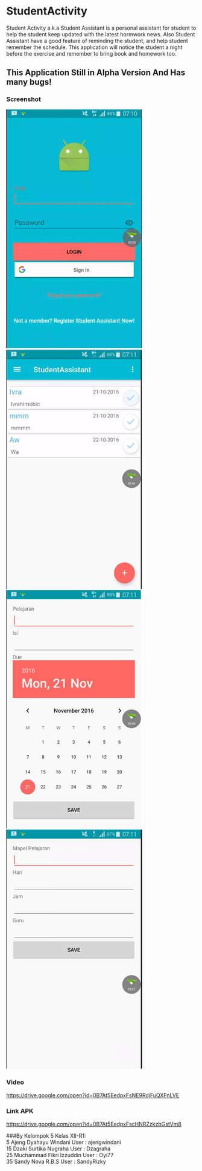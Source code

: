 # StudentActivity
Student Activity a.k.a Student Assistant is a personal assistant for student to help the student keep updated with the latest hormwork news.
Also Student Assistant have a good feature of reminding the student, and help student remember the schedule.
This application will notice the student a night before the exercise and remember to bring book and homework too.

## This Application Still in Alpha Version And Has many bugs!

### Screenshot
![Adv. Widget 1](https://github.com/oyi77/StudentActivity/blob/master/Capture.PNG?w=200)
![Adv. Widget 1](https://github.com/oyi77/StudentActivity/blob/master/Capture1.PNG?w=200)<br>
![Adv. Widget 1](https://github.com/oyi77/StudentActivity/blob/master/Capture2.PNG?w=200)
![Adv. Widget 1](https://github.com/oyi77/StudentActivity/blob/master/Capture3.PNG?w=200)

### Video
https://drive.google.com/open?id=0B7At5EedpxFsNE9RdjFuQXFnLVE
### Link APK
https://drive.google.com/open?id=0B7At5EedpxFscHNRZzkzbGstVm8

###By Kelompok 5 Kelas XII-R1:<br>
5 Ajeng Dyahayu Windani     User : ajengwindani<br>
15 Dzaki Surtika Nugraha    User : Dzagraha<br>
25 Muchammad Fikri Izzuddin User : Oyi77<br>
35 Sandy Nova R.B.S         User : SandyRizky<br>
